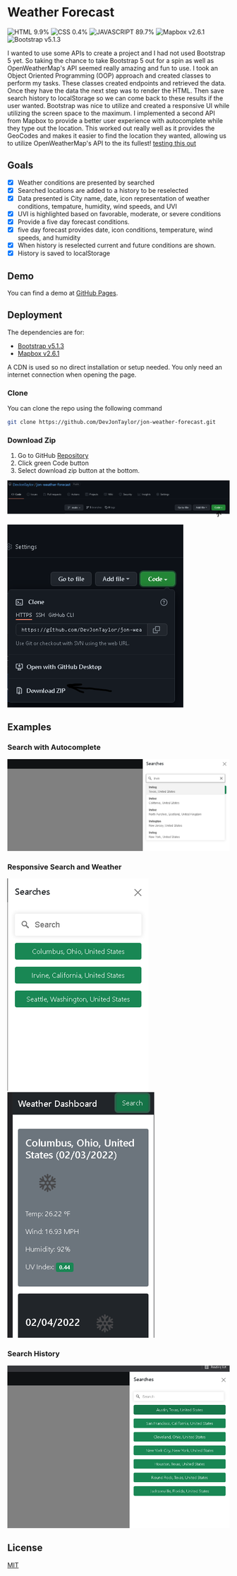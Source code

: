 # Weather Forecast
![HTML 9.9%](https://img.shields.io/badge/HTML-9.9%25-%23dd4b25?logo=html5&style=plastic)
![CSS 0.4%](https://img.shields.io/badge/CSS-0.4%25-%23146eb0?logo=css3&style=plastic)
![JAVASCRIPT 89.7%](https://img.shields.io/badge/JavaScript-89.7%25-%23e9d44d?logo=javascript&style=plastic)
![Mapbox v2.6.1](https://img.shields.io/badge/Mapbox-v2.6.1-%230769ad?logo=mapbox&style=plastic)
![Bootstrap v5.1.3](https://img.shields.io/badge/Bootstrap-v5.1.3-%238211f9?logo=bootstrap&style=plastic)

I wanted to use some APIs to create a project and I had not used Bootstrap 5 yet.  So taking the chance to take Bootstrap 5 out for a spin as well as OpenWeatherMap's API seemed really amazing and fun to use.  I took an Object Oriented Programming (OOP) approach and created classes to perform my tasks.  These classes created endpoints and retrieved the data.  Once they have the data the next step was to render the HTML.  Then save search history to localStorage so we can come back to these results if the user wanted.  Bootstrap was nice to utilize and created a responsive UI while utilizing the screen space to the maximum.  I implemented a second API from Mapbox to provide a better user experience with autocomplete while they type out the location.  This worked out really well as it provides the GeoCodes and makes it easier to find the location they wanted, allowing us to utilize OpenWeatherMap's API to the its fullest!
[testing this out](https://github.com/DevJonTaylor/jon-weather-forecast/edit/main/README.md#85af93540870)

## Goals
- [x] Weather conditions are presented by searched
- [x] Searched locations are added to a history to be reselected
- [x] Data presented is City name, date, icon representation of weather conditions, tempature, humidity, wind speeds, and UVI
- [x] UVI is highlighted based on favorable, moderate, or severe conditions
- [x] Provide a five day forecast conditions.
- [x] five day forecast provides date, icon conditions, temperature, wind speeds, and humidity
- [x] When history is reselected current and future conditions are shown.
- [x] History is saved to localStorage

## Demo
You can find a demo at [GitHub Pages](https://devjontaylor.github.io/jon-weather-forecast/).
## Deployment

The dependencies are for:
- [Bootstrap v5.1.3](https://getbootstrap.com/)
- [Mapbox v2.6.1](https://docs.mapbox.com/)  

A CDN is used so no direct installation or setup needed. You only need an internet connection when opening the page.

### <span id="85af93540870">Clone</span>
You can clone the repo using the following command

```bash
git clone https://github.com/DevJonTaylor/jon-weather-forecast.git
```
### Download Zip

1. Go to GitHub [Repository](https://github.com/DevJonTaylor/jon-weather-forecast)
2. Click green Code button
3. Select download zip button at the bottom.

![Code Button](./assets/images/code_button.png)

![Download Zip](./assets/images/download_zip.png)


## Examples

### Search with Autocomplete

![autocomplete](./assets/images/autocomplete.png)

### Responsive Search and Weather
![Responsive Search](./assets/images/responsive_search.png)
![Responsive Weather](./assets/images/responsive_weather.png)

### Search History

![Search History](./assets/images/search_history.png)

## License

[MIT](./LICENSE)

